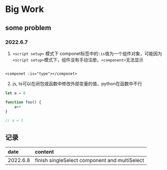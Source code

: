 # Big Work

## some problem

### 2022.6.7

1. `<script setup>` 模式下 componet标签中的`:is`值为一个组件对象，可能因为`<script setup>`模式下，组件没有手动注册，`<component>`无法显示

```vue

<componet :is="type"></componet>

```

2. js, ts可以在闭包或函数中修改外部变量的值，python在函数中不行

```js
let a = 0

function foo() {
    a++
}

// a = 1

```

## 记录

| date     | content                                       |
|:---------|:----------------------------------------------|
| 2022.6.8 | finish singleSelect component and multiSelect |
